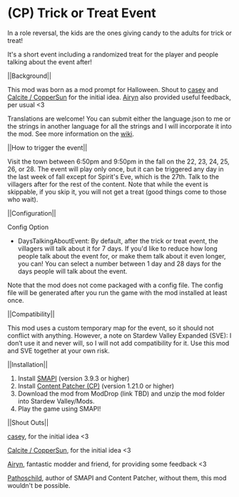 # (CP) Trick or Treat Event

In a role reversal, the kids are the ones giving candy to the adults for trick or treat!

It's a short event including a randomized treat for the player and people talking about the event after!

||Background||

This mod was born as a mod prompt for Halloween. Shout to <a href="https://www.nexusmods.com/stardewvalley/users/34250790?tab=user+files">casey</a> and <a href="https://www.nexusmods.com/stardewvalley/users/114762643?tab=user+files">Calcite / CopperSun</a> for the initial idea. <a href="https://www.nexusmods.com/stardewvalley/users/70148453?tab=user+files">Airyn</a> also provided useful feedback, per usual <3

Translations are welcome! You can submit either the language.json to me or the strings in another language for all the strings and I will incorporate it into the mod. See more information on the <a href="https://stardewvalleywiki.com/Modding:Translations">wiki</a>.


||How to trigger the event||

Visit the town between 6:50pm and 9:50pm in the fall on the 22, 23, 24, 25, 26, or 28. The event will play only once, but it can be triggered any day in the last week of fall except for Spirit's Eve, which is the 27th. Talk to the villagers after for the rest of the content. Note that while the event is skippable, if you skip it, you will not get a treat (good things come to those who wait).


||Configuration||

Config Option

* DaysTalkingAboutEvent: By default, after the trick or treat event, the villagers will talk about it for 7 days. If you'd like to reduce how long people talk about the event for, or make them talk about it even longer, you can! You can select a number between 1 day and 28 days for the days people will talk about the event.

Note that the mod does not come packaged with a config file. The config file will be generated after you run the game with the mod installed at least once. 


||Compatibility||

This mod uses a custom temporary map for the event, so it should not conflict with anything. However, a note on Stardew Valley Expanded (SVE): I don’t use it and never will, so I will not add compatibility for it. Use this mod and SVE together at your own risk.


||Installation||

1. Install <a href="https://www.nexusmods.com/stardewvalley/mods/2400">SMAPI</a> (version 3.9.3 or higher)
2. Install <a href="https://www.nexusmods.com/stardewvalley/mods/1915">Content Patcher (CP)</a> (version 1.21.0 or higher)
3. Download the mod from ModDrop (link TBD) and unzip the mod folder into Stardew Valley/Mods.
4. Play the game using SMAPI!


||Shout Outs||

<a href="https://www.nexusmods.com/stardewvalley/users/34250790?tab=user+files">casey</a>, for the initial idea <3

<a href ="https://www.nexusmods.com/stardewvalley/users/114762643?tab=user+files">Calcite / CopperSun</a>, for the initial idea <3

<a href="https://www.moddrop.com/stardew-valley/profile/182160/mods">Airyn</a>, fantastic modder and friend, for providing some feedback <3

<a href="https://www.nexusmods.com/stardewvalley/users/1552317?tab=user+files">Pathoschild</a>, author of SMAPI and Content Patcher, without them, this mod wouldn't be possible.